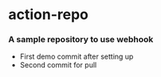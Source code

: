 ﻿# action-repo
### A sample repository to use webhook

- First demo commit after setting up
- Second commit for pull
